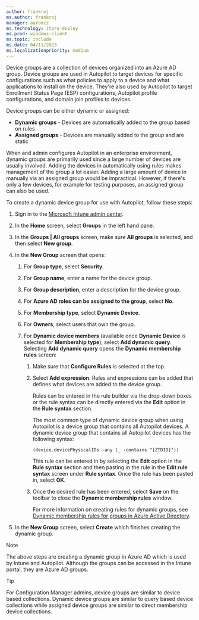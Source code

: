 ```yaml
---
author: frankroj
ms.author: frankroj
manager: aaroncz
ms.technology: itpro-deploy
ms.prod: windows-client
ms.topic: include
ms.date: 04/11/2023
ms.localizationpriority: medium
---
```


<!-- This file is shared by the following articles:

azure-ad-join-device-group.md
hybrid-azure-ad-join-device-group.md
self-deploying-device-group.md

Headings are driven by article context. -->

Device groups are a collection of devices organized into an Azure AD group. Device groups are used in Autopilot to target devices for specific configurations such as what policies to apply to a device and what applications to install on the device. They're also used by Autopilot to target Enrollment Status Page (ESP) configurations, Autopilot profile configurations, and domain join profiles to devices.

Device groups can be either dynamic or assigned:

- **Dynamic groups** - Devices are automatically added to the group based on rules
- **Assigned groups** - Devices are manually added to the group and are static

When and admin configures Autopilot in an enterprise environment, dynamic groups are primarily used since a large number of devices are usually involved. Adding the devices in automatically using rules makes management of the group a lot easier. Adding a large amount of device in manually via an assigned group would be impractical. However, if there's only a few devices, for example for testing purposes, an assigned group can also be used.

To create a dynamic device group for use with Autopilot, follow these steps:

1. Sign in to the [Microsoft Intune admin center](https://go.microsoft.com/fwlink/?linkid=2109431).

2. In the **Home** screen, select **Groups** in the left hand pane.

3. In the **Groups | All groups** screen, make sure **All groups** is selected, and then select **New group**.

4. In the **New Group** screen that opens:

    1. For **Group type**, select **Security**.

    2. For **Group name**, enter a name for the device group.

    3. For **Group description**, enter a description for the device group.

    4. For **Azure AD roles can be assigned to the group**, select **No**.

    5. For **Membership type**, select **Dynamic Device**.

    6. For **Owners**, select users that own the group.

    7. For **Dynamic device members** (available once **Dynamic Device** is selected for **Membership type**), select **Add dynamic query**. Selecting **Add dynamic query** opens the **Dynamic membership rules** screen:

        1. Make sure that **Configure Rules** is selected at the top.

        2. Select **Add expression**. Rules and expressions can be added that defines what devices are added to the device group.

            Rules can be entered in the rule builder via the drop-down boxes or the rule syntax can be directly entered via the **Edit** option in the **Rule syntax** section.

            The most common type of dynamic device group when using Autopilot is a device group that contains all Autopilot devices. A dynamic device group that contains all Autopilot devices has the following syntax:

            `(device.devicePhysicalIDs -any (_ -contains "[ZTDID]"))`

            This rule can be entered in by selecting the **Edit** option in the **Rule syntax** section and then pasting in the rule in the **Edit rule syntax** screen under **Rule syntax**. Once the rule has been pasted in, select **OK**.

        3. Once the desired rule has been entered, select **Save** on the toolbar to close the **Dynamic membership rules** window.

            For more information on creating rules for dynamic groups, see [Dynamic membership rules for groups in Azure Active Directory](/azure/active-directory/enterprise-users/groups-dynamic-membership).

5. In the **New Group** screen, select **Create** which finishes creating the dynamic group.

> [!NOTE]
> The above steps are creating a dynamic group in Azure AD which is used by Intune and Autopilot. Although the groups can be accessed in the Intune portal, they are Azure AD groups.

> [!TIP]
> For Configuration Manager admins, device groups are similar to device based collections. Dynamic device groups are similar to query based device collections while assigned device groups are similar to direct membership device collections.
